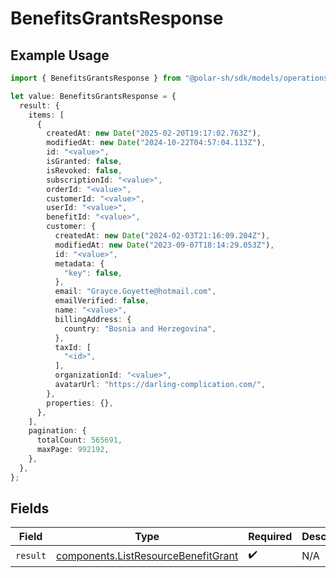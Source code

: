 # BenefitsGrantsResponse

## Example Usage

```typescript
import { BenefitsGrantsResponse } from "@polar-sh/sdk/models/operations/benefitsgrants.js";

let value: BenefitsGrantsResponse = {
  result: {
    items: [
      {
        createdAt: new Date("2025-02-20T19:17:02.763Z"),
        modifiedAt: new Date("2024-10-22T04:57:04.113Z"),
        id: "<value>",
        isGranted: false,
        isRevoked: false,
        subscriptionId: "<value>",
        orderId: "<value>",
        customerId: "<value>",
        userId: "<value>",
        benefitId: "<value>",
        customer: {
          createdAt: new Date("2024-02-03T21:16:09.204Z"),
          modifiedAt: new Date("2023-09-07T18:14:29.053Z"),
          id: "<value>",
          metadata: {
            "key": false,
          },
          email: "Grayce.Goyette@hotmail.com",
          emailVerified: false,
          name: "<value>",
          billingAddress: {
            country: "Bosnia and Herzegovina",
          },
          taxId: [
            "<id>",
          ],
          organizationId: "<value>",
          avatarUrl: "https://darling-complication.com/",
        },
        properties: {},
      },
    ],
    pagination: {
      totalCount: 565691,
      maxPage: 992192,
    },
  },
};
```

## Fields

| Field                                                                                      | Type                                                                                       | Required                                                                                   | Description                                                                                |
| ------------------------------------------------------------------------------------------ | ------------------------------------------------------------------------------------------ | ------------------------------------------------------------------------------------------ | ------------------------------------------------------------------------------------------ |
| `result`                                                                                   | [components.ListResourceBenefitGrant](../../models/components/listresourcebenefitgrant.md) | :heavy_check_mark:                                                                         | N/A                                                                                        |
